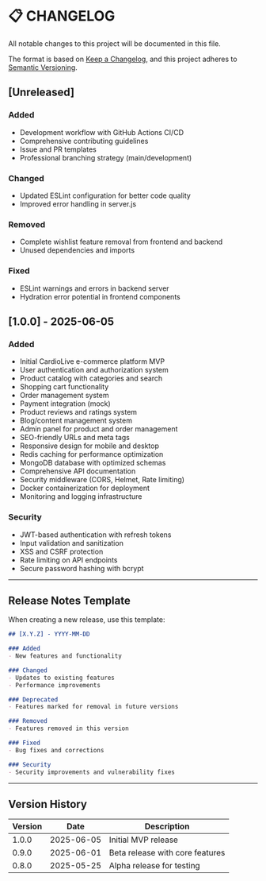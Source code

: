 # 📋 CHANGELOG

All notable changes to this project will be documented in this file.

The format is based on [Keep a Changelog](https://keepachangelog.com/en/1.0.0/),
and this project adheres to [Semantic Versioning](https://semver.org/spec/v2.0.0.html).

## [Unreleased]

### Added
- Development workflow with GitHub Actions CI/CD
- Comprehensive contributing guidelines
- Issue and PR templates
- Professional branching strategy (main/development)

### Changed
- Updated ESLint configuration for better code quality
- Improved error handling in server.js

### Removed
- Complete wishlist feature removal from frontend and backend
- Unused dependencies and imports

### Fixed
- ESLint warnings and errors in backend server
- Hydration error potential in frontend components

## [1.0.0] - 2025-06-05

### Added
- Initial CardioLive e-commerce platform MVP
- User authentication and authorization system
- Product catalog with categories and search
- Shopping cart functionality
- Order management system
- Payment integration (mock)
- Product reviews and ratings system
- Blog/content management system
- Admin panel for product and order management
- SEO-friendly URLs and meta tags
- Responsive design for mobile and desktop
- Redis caching for performance optimization
- MongoDB database with optimized schemas
- Comprehensive API documentation
- Security middleware (CORS, Helmet, Rate limiting)
- Docker containerization for deployment
- Monitoring and logging infrastructure

### Security
- JWT-based authentication with refresh tokens
- Input validation and sanitization
- XSS and CSRF protection
- Rate limiting on API endpoints
- Secure password hashing with bcrypt

---

## Release Notes Template

When creating a new release, use this template:

```markdown
## [X.Y.Z] - YYYY-MM-DD

### Added
- New features and functionality

### Changed
- Updates to existing features
- Performance improvements

### Deprecated
- Features marked for removal in future versions

### Removed
- Features removed in this version

### Fixed
- Bug fixes and corrections

### Security
- Security improvements and vulnerability fixes
```

---

## Version History

| Version | Date | Description |
|---------|------|-------------|
| 1.0.0 | 2025-06-05 | Initial MVP release |
| 0.9.0 | 2025-06-01 | Beta release with core features |
| 0.8.0 | 2025-05-25 | Alpha release for testing |
